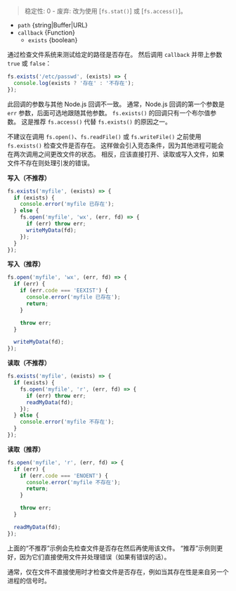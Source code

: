 <!-- YAML
added: v0.0.2
changes:
  - version: v7.6.0
    pr-url: https://github.com/nodejs/node/pull/10739
    description: The `path` parameter can be a WHATWG `URL` object using
                 `file:` protocol. Support is currently still *experimental*.
deprecated: v1.0.0
-->

> 稳定性: 0 - 废弃: 改为使用 [`fs.stat()`] 或 [`fs.access()`]。

* `path` {string|Buffer|URL}
* `callback` {Function}
  * `exists` {boolean}

通过检查文件系统来测试给定的路径是否存在。
然后调用 `callback` 并带上参数 `true` 或 `false`：

```js
fs.exists('/etc/passwd', (exists) => {
  console.log(exists ? '存在' : '不存在');
});
```

此回调的参数与其他 Node.js 回调不一致。
通常，Node.js 回调的第一个参数是 `err` 参数，后面可选地跟随其他参数。 
`fs.exists()` 的回调只有一个布尔值参数。
这是推荐 `fs.access()` 代替 `fs.exists()` 的原因之一。

不建议在调用 `fs.open()`、`fs.readFile()` 或 `fs.writeFile()` 之前使用 `fs.exists()` 检查文件是否存在。
这样做会引入竞态条件，因为其他进程可能会在两次调用之间更改文件的状态。
相反，应该直接打开、读取或写入文件，如果文件不存在则处理引发的错误。


**写入（不推荐）**

```js
fs.exists('myfile', (exists) => {
  if (exists) {
    console.error('myfile 已存在');
  } else {
    fs.open('myfile', 'wx', (err, fd) => {
      if (err) throw err;
      writeMyData(fd);
    });
  }
});
```

**写入（推荐）**

```js
fs.open('myfile', 'wx', (err, fd) => {
  if (err) {
    if (err.code === 'EEXIST') {
      console.error('myfile 已存在');
      return;
    }

    throw err;
  }

  writeMyData(fd);
});
```

**读取（不推荐）**

```js
fs.exists('myfile', (exists) => {
  if (exists) {
    fs.open('myfile', 'r', (err, fd) => {
      if (err) throw err;
      readMyData(fd);
    });
  } else {
    console.error('myfile 不存在');
  }
});
```

**读取（推荐）**

```js
fs.open('myfile', 'r', (err, fd) => {
  if (err) {
    if (err.code === 'ENOENT') {
      console.error('myfile 不存在');
      return;
    }

    throw err;
  }

  readMyData(fd);
});
```

上面的“不推荐”示例会先检查文件是否存在然后再使用该文件。
“推荐”示例则更好，因为它们直接使用文件并处理错误（如果有错误的话）。

通常，仅在文件不直接使用时才检查文件是否存在，例如当其存在性是来自另一个进程的信号时。


